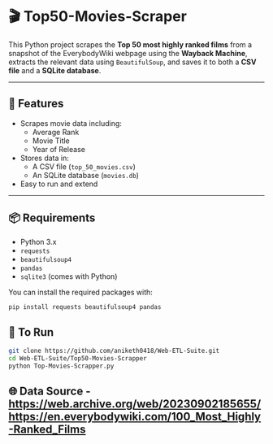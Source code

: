 # 🎬 Top50-Movies-Scraper

This Python project scrapes the **Top 50 most highly ranked films** from a snapshot of the EverybodyWiki webpage using the **Wayback Machine**, extracts the relevant data using `BeautifulSoup`, and saves it to both a **CSV file** and a **SQLite database**.

---

## 🔧 Features

- Scrapes movie data including:
  - Average Rank
  - Movie Title
  - Year of Release
- Stores data in:
  - A CSV file (`top_50_movies.csv`)
  - An SQLite database (`movies.db`)
- Easy to run and extend

---

## 📦 Requirements

- Python 3.x
- `requests`
- `beautifulsoup4`
- `pandas`
- `sqlite3` (comes with Python)


You can install the required packages with:

```bash
pip install requests beautifulsoup4 pandas
```

## 🚀 To Run

```bash
git clone https://github.com/aniketh0418/Web-ETL-Suite.git
cd Web-ETL-Suite/Top50-Movies-Scrapper
python Top-Movies-Scrapper.py
```

## 🌐 Data Source - https://web.archive.org/web/20230902185655/https://en.everybodywiki.com/100_Most_Highly-Ranked_Films

